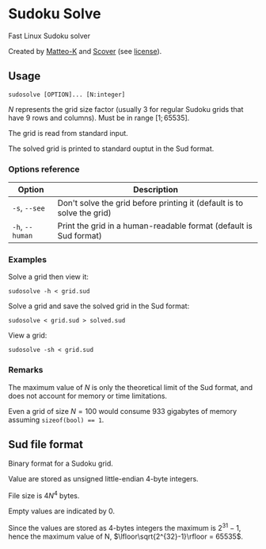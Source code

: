 # Sudoku Solve

Fast Linux Sudoku solver

Created by [Matteo-K](https://github.com/Matteo-K) and [Scover](https://github.com/5cover) (see [license](LICENSE)).

## Usage

`sudosolve [OPTION]... [N:integer]`

$N$ represents the grid size factor (usually 3 for regular Sudoku grids that have 9 rows and columns). Must be in range $[1 ; 65535]$.

The grid is read from standard input.

The solved grid is printed to standard ouptut in the Sud format.

### Options reference

Option|Description
-|-
`-s`, `--see`|Don't solve the grid before printing it (default is to solve the grid)
`-h`, `--human`|Print the grid in a human-readable format (default is Sud format)

### Examples

Solve a grid then view it:

`sudosolve -h < grid.sud`

Solve a grid and save the solved grid in the Sud format:

`sudosolve < grid.sud > solved.sud`

View a grid:

`sudosolve -sh < grid.sud`

### Remarks

The maximum value of $N$ is only the theoretical limit of the Sud format, and does not account for memory or time limitations.

Even a grid of size $N=100$ would consume 933 gigabytes of memory assuming `sizeof(bool) == 1`.

## Sud file format

Binary format for a Sudoku grid.

Value are stored as unsigned little-endian 4-byte integers.

File size is $4N^4$ bytes.

Empty values are indicated by 0.

Since the values are stored as 4-bytes integers the maximum is $2^{31}-1$, hence the maximum value of N, $\lfloor\sqrt{2^{32}-1}\rfloor = 65535$.
